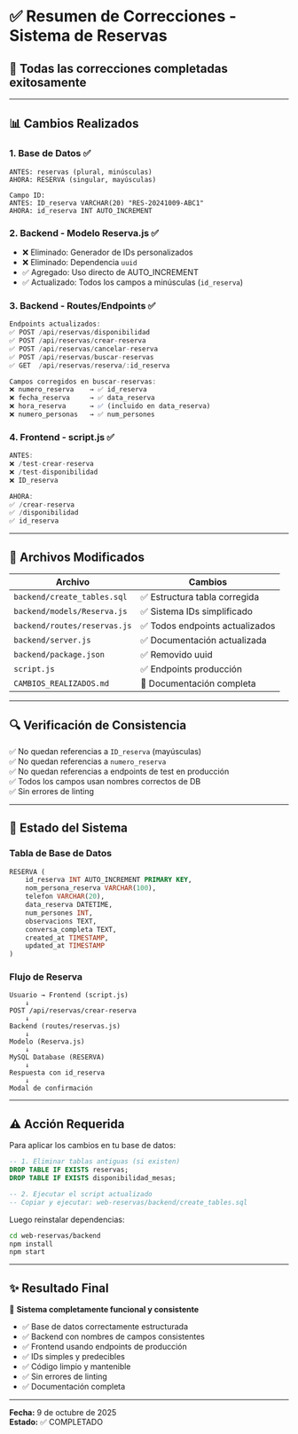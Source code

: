 # ✅ Resumen de Correcciones - Sistema de Reservas

## 🎯 Todas las correcciones completadas exitosamente

---

## 📊 Cambios Realizados

### 1. Base de Datos ✅
```
ANTES: reservas (plural, minúsculas)
AHORA: RESERVA (singular, mayúsculas)

Campo ID:
ANTES: ID_reserva VARCHAR(20) "RES-20241009-ABC1"
AHORA: id_reserva INT AUTO_INCREMENT
```

### 2. Backend - Modelo Reserva.js ✅
- ❌ Eliminado: Generador de IDs personalizados
- ❌ Eliminado: Dependencia `uuid`
- ✅ Agregado: Uso directo de AUTO_INCREMENT
- ✅ Actualizado: Todos los campos a minúsculas (`id_reserva`)

### 3. Backend - Routes/Endpoints ✅
```javascript
Endpoints actualizados:
✅ POST /api/reservas/disponibilidad
✅ POST /api/reservas/crear-reserva
✅ POST /api/reservas/cancelar-reserva
✅ POST /api/reservas/buscar-reservas
✅ GET  /api/reservas/reserva/:id_reserva

Campos corregidos en buscar-reservas:
❌ numero_reserva    → ✅ id_reserva
❌ fecha_reserva     → ✅ data_reserva
❌ hora_reserva      → ✅ (incluido en data_reserva)
❌ numero_personas   → ✅ num_persones
```

### 4. Frontend - script.js ✅
```javascript
ANTES:
❌ /test-crear-reserva
❌ /test-disponibilidad
❌ ID_reserva

AHORA:
✅ /crear-reserva
✅ /disponibilidad
✅ id_reserva
```

---

## 📁 Archivos Modificados

| Archivo | Cambios |
|---------|---------|
| `backend/create_tables.sql` | ✅ Estructura tabla corregida |
| `backend/models/Reserva.js` | ✅ Sistema IDs simplificado |
| `backend/routes/reservas.js` | ✅ Todos endpoints actualizados |
| `backend/server.js` | ✅ Documentación actualizada |
| `backend/package.json` | ✅ Removido uuid |
| `script.js` | ✅ Endpoints producción |
| `CAMBIOS_REALIZADOS.md` | 📝 Documentación completa |

---

## 🔍 Verificación de Consistencia

✅ No quedan referencias a `ID_reserva` (mayúsculas)  
✅ No quedan referencias a `numero_reserva`  
✅ No quedan referencias a endpoints de test en producción  
✅ Todos los campos usan nombres correctos de DB  
✅ Sin errores de linting  

---

## 🚀 Estado del Sistema

### Tabla de Base de Datos
```sql
RESERVA (
    id_reserva INT AUTO_INCREMENT PRIMARY KEY,
    nom_persona_reserva VARCHAR(100),
    telefon VARCHAR(20),
    data_reserva DATETIME,
    num_persones INT,
    observacions TEXT,
    conversa_completa TEXT,
    created_at TIMESTAMP,
    updated_at TIMESTAMP
)
```

### Flujo de Reserva
```
Usuario → Frontend (script.js)
    ↓
POST /api/reservas/crear-reserva
    ↓
Backend (routes/reservas.js)
    ↓
Modelo (Reserva.js)
    ↓
MySQL Database (RESERVA)
    ↓
Respuesta con id_reserva
    ↓
Modal de confirmación
```

---

## ⚠️ Acción Requerida

Para aplicar los cambios en tu base de datos:

```sql
-- 1. Eliminar tablas antiguas (si existen)
DROP TABLE IF EXISTS reservas;
DROP TABLE IF EXISTS disponibilidad_mesas;

-- 2. Ejecutar el script actualizado
-- Copiar y ejecutar: web-reservas/backend/create_tables.sql
```

Luego reinstalar dependencias:
```bash
cd web-reservas/backend
npm install
npm start
```

---

## ✨ Resultado Final

🎉 **Sistema completamente funcional y consistente**

- ✅ Base de datos correctamente estructurada
- ✅ Backend con nombres de campos consistentes
- ✅ Frontend usando endpoints de producción
- ✅ IDs simples y predecibles
- ✅ Código limpio y mantenible
- ✅ Sin errores de linting
- ✅ Documentación completa

---

**Fecha:** 9 de octubre de 2025  
**Estado:** ✅ COMPLETADO

